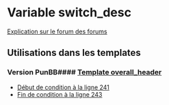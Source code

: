 # Variable switch_desc
[Explication sur le forum des forums](http://forum.forumactif.com/t294113-listing-des-variables#switch_desc)
## Utilisations dans les templates
### Version PunBB#### [Template overall_header](punbb/overall_header.md)
* [Début de condition à la ligne 241](../punbb/overall_header.tpl#L241)
* [Fin de condition à la ligne 243](../punbb/overall_header.tpl#L243)